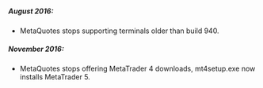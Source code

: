 ##### August 2016:

- MetaQuotes stops supporting terminals older than build 940.


##### November 2016:

- MetaQuotes stops offering MetaTrader 4 downloads, mt4setup.exe now installs MetaTrader 5.
